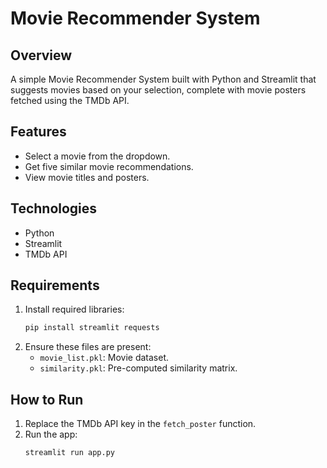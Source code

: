 # Movie Recommender System

## Overview
A simple Movie Recommender System built with Python and Streamlit that suggests movies based on your selection, complete with movie posters fetched using the TMDb API.

## Features
- Select a movie from the dropdown.
- Get five similar movie recommendations.
- View movie titles and posters.

## Technologies
- Python
- Streamlit
- TMDb API

## Requirements
1. Install required libraries:
   ```bash
   pip install streamlit requests
   ```
2. Ensure these files are present:
   - `movie_list.pkl`: Movie dataset.
   - `similarity.pkl`: Pre-computed similarity matrix.

## How to Run
1. Replace the TMDb API key in the `fetch_poster` function.
2. Run the app:
   ```bash
   streamlit run app.py
   ```



